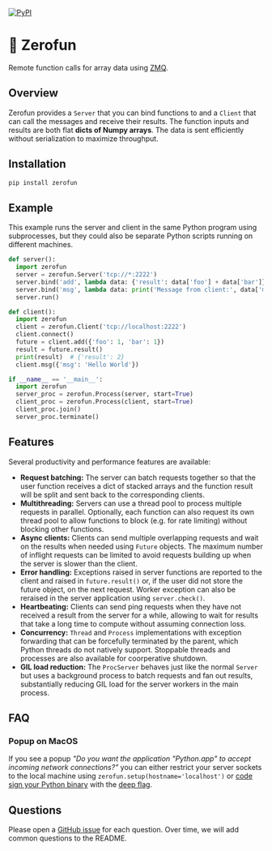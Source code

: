 [![PyPI](https://img.shields.io/pypi/v/zerofun.svg)](https://pypi.python.org/pypi/zerofun/#history)

# 🙅 Zerofun

Remote function calls for array data using [ZMQ](https://zeromq.org/).

## Overview

Zerofun provides a `Server` that you can bind functions to and a `Client` that
can call the messages and receive their results. The function inputs and
results are both flat **dicts of Numpy arrays**. The data is sent efficiently
without serialization to maximize throughput.

## Installation

```sh
pip install zerofun
```

## Example

This example runs the server and client in the same Python program using
subprocesses, but they could also be separate Python scripts running on
different machines.

```python
def server():
  import zerofun
  server = zerofun.Server('tcp://*:2222')
  server.bind('add', lambda data: {'result': data['foo'] + data['bar']})
  server.bind('msg', lambda data: print('Message from client:', data['msg']))
  server.run()

def client():
  import zerofun
  client = zerofun.Client('tcp://localhost:2222')
  client.connect()
  future = client.add({'foo': 1, 'bar': 1})
  result = future.result()
  print(result)  # {'result': 2}
  client.msg({'msg': 'Hello World'})

if __name__ == '__main__':
  import zerofun
  server_proc = zerofun.Process(server, start=True)
  client_proc = zerofun.Process(client, start=True)
  client_proc.join()
  server_proc.terminate()
```

## Features

Several productivity and performance features are available:

- **Request batching:** The server can batch requests together so that the user
  function receives a dict of stacked arrays and the function result will be
  split and sent back to the corresponding clients.
- **Multithreading:** Servers can use a thread pool to process multiple
  requests in parallel. Optionally, each function can also request its own
  thread pool to allow functions to block (e.g. for rate limiting) without
  blocking other functions.
- **Async clients:** Clients can send multiple overlapping requests and wait
  on the results when needed using `Future` objects. The maximum number of
  inflight requests can be limited to avoid requests building up when the
  server is slower than the client.
- **Error handling:** Exceptions raised in server functions are reported to the
  client and raised in `future.result()` or, if the user did not store the
  future object, on the next request. Worker exception can also be reraised in
  the server application using `server.check()`.
- **Heartbeating:** Clients can send ping requests when they have not received
  a result from the server for a while, allowing to wait for results that take
  a long time to compute without assuming connection loss.
- **Concurrency:** `Thread` and `Process` implementations with exception
  forwarding that can be forcefully terminated by the parent, which Python
  threads do not natively support. Stoppable threads and processes are also
  available for coorperative shutdown.
- **GIL load reduction:** The `ProcServer` behaves just like the normal
  `Server` but uses a background process to batch requests and fan out results,
  substantially reducing GIL load for the server workers in the main process.

## FAQ

### Popup on MacOS

If you see a popup *"Do you want the application "Python.app" to accept
incoming network connections?"* you can either restrict your server sockets to
the local machine using `zerofun.setup(hostname='localhost')` or [code sign
your Python binary](https://stackoverflow.com/a/61462541) with the [deep
flag](https://superuser.com/a/1281683).

## Questions

Please open a [GitHub issue](https://github.com/danijar/zerofun/issues) for
each question. Over time, we will add common questions to the README.
